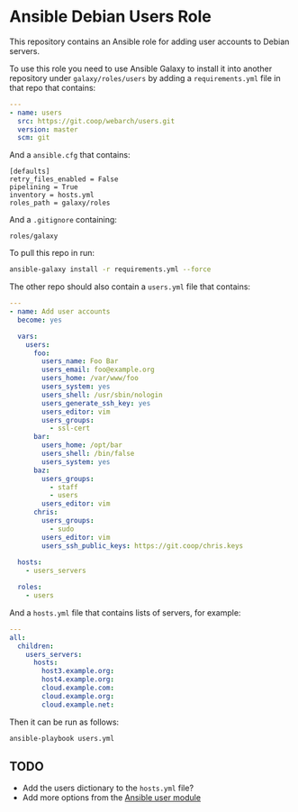 # Ansible Debian Users Role 

This repository contains an Ansible role for adding user accounts to Debian servers.

To use this role you need to use Ansible Galaxy to install it into another repository under `galaxy/roles/users` by adding a `requirements.yml` file in that repo that contains:

```yml
---
- name: users
  src: https://git.coop/webarch/users.git
  version: master
  scm: git
```

And a `ansible.cfg` that contains:

```
[defaults]
retry_files_enabled = False
pipelining = True
inventory = hosts.yml
roles_path = galaxy/roles

```

And a `.gitignore` containing:

```
roles/galaxy
```

To pull this repo in run:

```bash
ansible-galaxy install -r requirements.yml --force 
```

The other repo should also contain a `users.yml` file that contains:

```yml
---
- name: Add user accounts
  become: yes

  vars:
    users:
      foo:
        users_name: Foo Bar
        users_email: foo@example.org
        users_home: /var/www/foo
        users_system: yes
        users_shell: /usr/sbin/nologin
        users_generate_ssh_key: yes
        users_editor: vim
        users_groups:
          - ssl-cert
      bar:
        users_home: /opt/bar
        users_shell: /bin/false
        users_system: yes
      baz:
        users_groups:
          - staff
          - users
        users_editor: vim
      chris:
        users_groups:
          - sudo
        users_editor: vim
        users_ssh_public_keys: https://git.coop/chris.keys 
    
  hosts:
    - users_servers

  roles:
    - users
```

And a `hosts.yml` file that contains lists of servers, for example:

```yml
---
all:
  children:
    users_servers:
      hosts:
        host3.example.org:
        host4.example.org:
        cloud.example.com:
        cloud.example.org:
        cloud.example.net:
```

Then it can be run as follows:

```bash
ansible-playbook users.yml 
```

## TODO

* Add the users dictionary to the `hosts.yml` file?
* Add more options from the [Ansible user module](https://docs.ansible.com/ansible/latest/modules/user_module.html)
